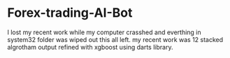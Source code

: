 # Forex-trading-AI-Bot

I lost my recent work while my computer crasshed and everthing in system32 folder was wiped out this all left. my recent work was 12 stacked algrotham output refined with xgboost using darts library. 
